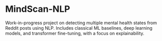 # MindScan-NLP
Work-in-progress project on detecting multiple mental health states from Reddit posts using NLP. Includes classical ML baselines, deep learning models, and transformer fine-tuning, with a focus on explainability.
